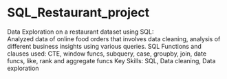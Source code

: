 # SQL_Restaurant_project
Data Exploration on a restaurant dataset using SQL:                                                                                                                    
Analyzed data of online food orders that involves data cleaning, analysis of different business insights using various queries.
SQL Functions and clauses used: CTE, window funcs, subquery, case, groupby, join, date funcs, like, rank  and aggregate funcs
Key Skills: SQL, Data cleaning, Data exploration
